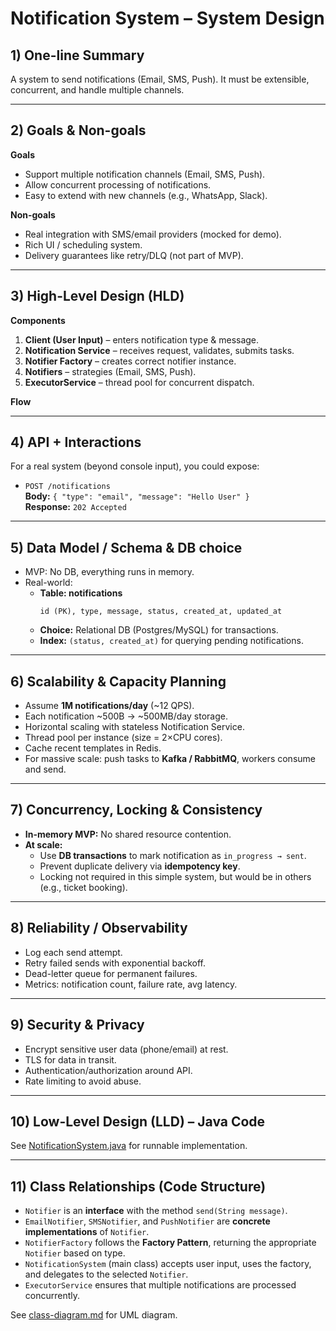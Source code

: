 # Notification System – System Design

## 1) One-line Summary
A system to send notifications (Email, SMS, Push). It must be extensible, concurrent, and handle multiple channels.

---

## 2) Goals & Non-goals
**Goals**
- Support multiple notification channels (Email, SMS, Push).
- Allow concurrent processing of notifications.
- Easy to extend with new channels (e.g., WhatsApp, Slack).

**Non-goals**
- Real integration with SMS/email providers (mocked for demo).
- Rich UI / scheduling system.
- Delivery guarantees like retry/DLQ (not part of MVP).

---

## 3) High-Level Design (HLD)
**Components**
1. **Client (User Input)** – enters notification type & message.  
2. **Notification Service** – receives request, validates, submits tasks.  
3. **Notifier Factory** – creates correct notifier instance.  
4. **Notifiers** – strategies (Email, SMS, Push).  
5. **ExecutorService** – thread pool for concurrent dispatch.  

**Flow**

---

## 4) API + Interactions
For a real system (beyond console input), you could expose:  

- `POST /notifications`  
  **Body:** `{ "type": "email", "message": "Hello User" }`  
  **Response:** `202 Accepted`  

---

## 5) Data Model / Schema & DB choice
- MVP: No DB, everything runs in memory.  
- Real-world:  
  - **Table: notifications**  
    ```
    id (PK), type, message, status, created_at, updated_at
    ```  
  - **Choice:** Relational DB (Postgres/MySQL) for transactions.  
  - **Index:** `(status, created_at)` for querying pending notifications.  

---

## 6) Scalability & Capacity Planning
- Assume **1M notifications/day** (~12 QPS).  
- Each notification ~500B → ~500MB/day storage.  
- Horizontal scaling with stateless Notification Service.  
- Thread pool per instance (size = 2×CPU cores).  
- Cache recent templates in Redis.  
- For massive scale: push tasks to **Kafka / RabbitMQ**, workers consume and send.

---

## 7) Concurrency, Locking & Consistency
- **In-memory MVP:** No shared resource contention.  
- **At scale:**  
  - Use **DB transactions** to mark notification as `in_progress → sent`.  
  - Prevent duplicate delivery via **idempotency key**.  
  - Locking not required in this simple system, but would be in others (e.g., ticket booking).

---

## 8) Reliability / Observability
- Log each send attempt.  
- Retry failed sends with exponential backoff.  
- Dead-letter queue for permanent failures.  
- Metrics: notification count, failure rate, avg latency.

---

## 9) Security & Privacy
- Encrypt sensitive user data (phone/email) at rest.  
- TLS for data in transit.  
- Authentication/authorization around API.  
- Rate limiting to avoid abuse.

---

## 10) Low-Level Design (LLD) – Java Code
See [NotificationSystem.java](./NotificationSystem.java) for runnable implementation.

---

## 11) Class Relationships (Code Structure)
- `Notifier` is an **interface** with the method `send(String message)`.  
- `EmailNotifier`, `SMSNotifier`, and `PushNotifier` are **concrete implementations** of `Notifier`.  
- `NotifierFactory` follows the **Factory Pattern**, returning the appropriate `Notifier` based on type.  
- `NotificationSystem` (main class) accepts user input, uses the factory, and delegates to the selected `Notifier`.  
- `ExecutorService` ensures that multiple notifications are processed concurrently.

See [class-diagram.md](./class-diagram.md) for UML diagram.
